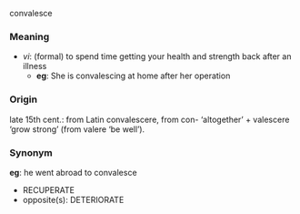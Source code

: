 convalesce
### Meaning
+ _vi_: (formal) to spend time getting your health and strength back after an illness
	+ __eg__: She is convalescing at home after her operation

### Origin

late 15th cent.: from Latin convalescere, from con- ‘altogether’ + valescere ‘grow strong’ (from valere ‘be well’).

### Synonym

__eg__: he went abroad to convalesce

+ RECUPERATE
+ opposite(s): DETERIORATE


